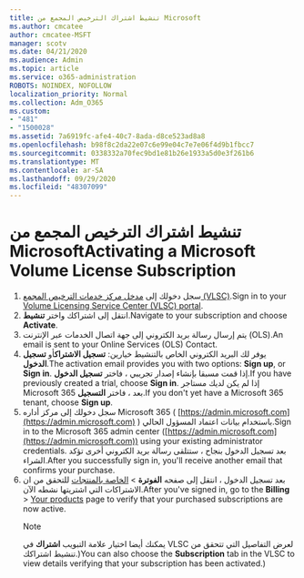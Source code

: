 ```yaml
---
title: تنشيط اشتراك الترخيص المجمع من Microsoft
ms.author: cmcatee
author: cmcatee-MSFT
manager: scotv
ms.date: 04/21/2020
ms.audience: Admin
ms.topic: article
ms.service: o365-administration
ROBOTS: NOINDEX, NOFOLLOW
localization_priority: Normal
ms.collection: Adm_O365
ms.custom:
- "481"
- "1500028"
ms.assetid: 7a6919fc-afe4-40c7-8ada-d8ce523ad8a8
ms.openlocfilehash: b98f8c2da22e07c6e99e04c7e7e06f4d9b1fbcc7
ms.sourcegitcommit: 0338332a70fec9bd1e81b26e1933a5d0e3f261b6
ms.translationtype: MT
ms.contentlocale: ar-SA
ms.lasthandoff: 09/29/2020
ms.locfileid: "48307099"
---
```

# <a name="activating-a-microsoft-volume-license-subscription"></a><span data-ttu-id="6fe3f-102">تنشيط اشتراك الترخيص المجمع من Microsoft</span><span class="sxs-lookup"><span data-stu-id="6fe3f-102">Activating a Microsoft Volume License Subscription</span></span>

1. <span data-ttu-id="6fe3f-103">سجل دخولك إلى [مدخل مركز خدمات الترخيص المجمع (VLSC)](https://go.microsoft.com/fwlink/p/?LinkId=329762).</span><span class="sxs-lookup"><span data-stu-id="6fe3f-103">Sign in to your [Volume Licensing Service Center (VLSC) portal](https://go.microsoft.com/fwlink/p/?LinkId=329762).</span></span>
2. <span data-ttu-id="6fe3f-104">انتقل إلى اشتراكك واختر **تنشيط**.</span><span class="sxs-lookup"><span data-stu-id="6fe3f-104">Navigate to your subscription and choose **Activate**.</span></span>
3. <span data-ttu-id="6fe3f-105">يتم إرسال رسالة بريد الكتروني إلى جهة اتصال الخدمات عبر الإنترنت (OLS).</span><span class="sxs-lookup"><span data-stu-id="6fe3f-105">An email is sent to your Online Services (OLS) Contact.</span></span>
4. <span data-ttu-id="6fe3f-106">يوفر لك البريد الكتروني الخاص بالتنشيط خيارين: **تسجيل الاشتراك**أو **تسجيل الدخول**.</span><span class="sxs-lookup"><span data-stu-id="6fe3f-106">The activation email provides you with two options: **Sign up**, or **Sign in**.</span></span> <span data-ttu-id="6fe3f-107">إذا قمت مسبقا بإنشاء إصدار تجريبي ، فاختر **تسجيل الدخول**.</span><span class="sxs-lookup"><span data-stu-id="6fe3f-107">If you have previously created a trial, choose **Sign in**.</span></span> <span data-ttu-id="6fe3f-108">إذا لم يكن لديك مستاجر Microsoft 365 بعد ، فاختر **التسجيل**.</span><span class="sxs-lookup"><span data-stu-id="6fe3f-108">If you don't yet have a Microsoft 365 tenant, choose **Sign up**.</span></span>
5. <span data-ttu-id="6fe3f-109">سجل دخولك إلى مركز أداره Microsoft 365 ( [https://admin.microsoft.com](https://admin.microsoft.com) ) باستخدام بيانات اعتماد المسؤول الحالي.</span><span class="sxs-lookup"><span data-stu-id="6fe3f-109">Sign in to the Microsoft 365 admin center ([https://admin.microsoft.com](https://admin.microsoft.com)) using your existing administrator credentials.</span></span> <span data-ttu-id="6fe3f-110">بعد تسجيل الدخول بنجاح ، ستتلقى رسالة بريد الكتروني أخرى تؤكد الشراء.</span><span class="sxs-lookup"><span data-stu-id="6fe3f-110">After you successfully sign in, you'll receive another email that confirms your purchase.</span></span>
6. <span data-ttu-id="6fe3f-111">بعد تسجيل الدخول ، انتقل إلى صفحه **الفوترة** \> [الخاصة بالمنتجات](https://go.microsoft.com/fwlink/p/?linkid=842054) للتحقق من ان الاشتراكات التي اشتريتها نشطه الآن.</span><span class="sxs-lookup"><span data-stu-id="6fe3f-111">After you've signed in, go to the **Billing** \> [Your products](https://go.microsoft.com/fwlink/p/?linkid=842054) page to verify that your purchased subscriptions are now active.</span></span> 
    > [!NOTE]
    > <span data-ttu-id="6fe3f-112">يمكنك أيضا اختيار علامة التبويب **اشتراك** في VLSC لعرض التفاصيل التي تتحقق من تنشيط اشتراكك.)</span><span class="sxs-lookup"><span data-stu-id="6fe3f-112">You can also choose the **Subscription** tab in the VLSC to view details verifying that your subscription has been activated.)</span></span>
